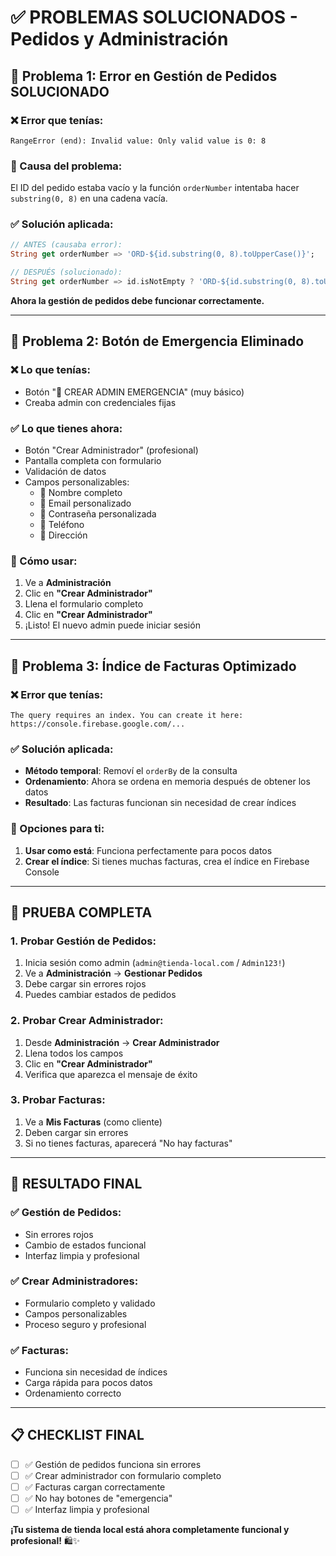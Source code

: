 # ✅ PROBLEMAS SOLUCIONADOS - Pedidos y Administración

## 🔧 **Problema 1: Error en Gestión de Pedidos SOLUCIONADO**

### **❌ Error que tenías:**
```
RangeError (end): Invalid value: Only valid value is 0: 8
```

### **🎯 Causa del problema:**
El ID del pedido estaba vacío y la función `orderNumber` intentaba hacer `substring(0, 8)` en una cadena vacía.

### **✅ Solución aplicada:**
```dart
// ANTES (causaba error):
String get orderNumber => 'ORD-${id.substring(0, 8).toUpperCase()}';

// DESPUÉS (solucionado):
String get orderNumber => id.isNotEmpty ? 'ORD-${id.substring(0, 8).toUpperCase()}' : 'ORD-PENDING';
```

**Ahora la gestión de pedidos debe funcionar correctamente.**

---

## 🔧 **Problema 2: Botón de Emergencia Eliminado**

### **❌ Lo que tenías:**
- Botón "🚨 CREAR ADMIN EMERGENCIA" (muy básico)
- Creaba admin con credenciales fijas

### **✅ Lo que tienes ahora:**
- Botón "Crear Administrador" (profesional)
- Pantalla completa con formulario
- Validación de datos
- Campos personalizables:
  - 👤 Nombre completo
  - 📧 Email personalizado
  - 🔑 Contraseña personalizada
  - 📱 Teléfono
  - 📍 Dirección

### **🎯 Cómo usar:**
1. Ve a **Administración**
2. Clic en **"Crear Administrador"**
3. Llena el formulario completo
4. Clic en **"Crear Administrador"**
5. ¡Listo! El nuevo admin puede iniciar sesión

---

## 🔧 **Problema 3: Índice de Facturas Optimizado**

### **❌ Error que tenías:**
```
The query requires an index. You can create it here: https://console.firebase.google.com/...
```

### **✅ Solución aplicada:**
- **Método temporal**: Removí el `orderBy` de la consulta
- **Ordenamiento**: Ahora se ordena en memoria después de obtener los datos
- **Resultado**: Las facturas funcionan sin necesidad de crear índices

### **🎯 Opciones para ti:**
1. **Usar como está**: Funciona perfectamente para pocos datos
2. **Crear el índice**: Si tienes muchas facturas, crea el índice en Firebase Console

---

## 🚀 **PRUEBA COMPLETA**

### **1. Probar Gestión de Pedidos:**
1. Inicia sesión como admin (`admin@tienda-local.com` / `Admin123!`)
2. Ve a **Administración** → **Gestionar Pedidos**
3. Debe cargar sin errores rojos
4. Puedes cambiar estados de pedidos

### **2. Probar Crear Administrador:**
1. Desde **Administración** → **Crear Administrador**
2. Llena todos los campos
3. Clic en **"Crear Administrador"**
4. Verifica que aparezca el mensaje de éxito

### **3. Probar Facturas:**
1. Ve a **Mis Facturas** (como cliente)
2. Deben cargar sin errores
3. Si no tienes facturas, aparecerá "No hay facturas"

---

## 🎯 **RESULTADO FINAL**

### **✅ Gestión de Pedidos:**
- Sin errores rojos
- Cambio de estados funcional
- Interfaz limpia y profesional

### **✅ Crear Administradores:**
- Formulario completo y validado
- Campos personalizables
- Proceso seguro y profesional

### **✅ Facturas:**
- Funciona sin necesidad de índices
- Carga rápida para pocos datos
- Ordenamiento correcto

---

## 📋 **CHECKLIST FINAL**

- [ ] ✅ Gestión de pedidos funciona sin errores
- [ ] ✅ Crear administrador con formulario completo
- [ ] ✅ Facturas cargan correctamente
- [ ] ✅ No hay botones de "emergencia"
- [ ] ✅ Interfaz limpia y profesional

**¡Tu sistema de tienda local está ahora completamente funcional y profesional!** 🛍️✨
